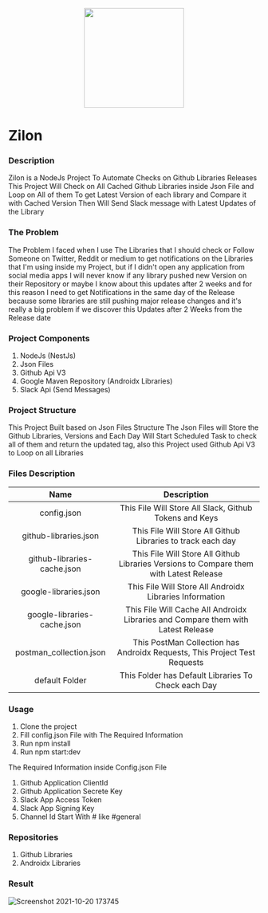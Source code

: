 <p align="center">
  <img src="https://nestjs.com/img/logo_text.svg" width="200" height="200" />
</p>

# Zilon
### Description
Zilon is a NodeJs Project To Automate Checks on Github Libraries Releases 
This Project Will Check on All Cached Github Libraries inside Json File and Loop on All of them
To get Latest Version of each library and Compare it with Cached Version
Then Will Send Slack message with Latest Updates of the Library

### The Problem
The Problem I faced when I use The Libraries that I should check or Follow Someone on Twitter, Reddit or medium to get notifications on the Libraries that I'm using inside my Project, but if I didn't open any application from social media apps I will never know if any library pushed new Version on their Repository or maybe I know about this updates after 2 weeks and for this reason I need to get Notifications in the same day of the Release because some libraries are still pushing major release changes and it's really a big problem if we discover this Updates after 2 Weeks from the Release date

### Project Components
1. NodeJs (NestJs)
2. Json Files
3. Github Api V3
4. Google Maven Repository (Androidx Libraries)
5. Slack Api (Send Messages)

### Project Structure
This Project Built based on Json Files Structure The Json Files will Store the Github Libraries, Versions
and Each Day Will Start Scheduled Task to check all of them and return the updated tag, also this Project used
Github Api V3 to Loop on all Libraries 

### Files Description
| Name | Description |
| :---: | :---: |
| config.json | This File Will Store All Slack, Github Tokens and Keys |
| github-libraries.json | This File Will Store All Github Libraries to track each day |
| github-libraries-cache.json | This File Will Store All Github Libraries Versions to Compare them with Latest Release |
| google-libraries.json | This File Will Store All Androidx Libraries Information |
| google-libraries-cache.json | This File Will Cache All Androidx Libraries and Compare them with Latest Release  |
| postman_collection.json | This PostMan Collection has Androidx Requests, This Project Test Requests  |
| default Folder | This Folder has Default Libraries To Check each Day  |

### Usage
1. Clone the project
2. Fill config.json File with The Required Information
3. Run npm install
4. Run npm start:dev

The Required Information inside Config.json File
1. Github Application ClientId
2. Github Application Secrete Key
3. Slack App Access Token
4. Slack App Signing Key
5. Channel Id Start With # like #general

### Repositories
1. Github Libraries
2. Androidx Libraries

### Result
![Screenshot 2021-10-20 173745](https://user-images.githubusercontent.com/29167110/138191983-d503b18e-1488-4cae-bfba-c4bd7cab061d.png)
